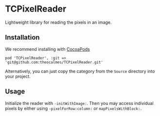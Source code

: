 TCPixelReader
=============

Lightweight library for reading the pixels in an image.

Installation
------------
We recommend installing with [CocoaPods][]

    pod 'TCPixelReader', :git => 'git@github.com:theocalmes/TCPixelReader.git'

Alternatively, you can just copy the category from the `Source` directory into
your project.

[CocoaPods]: http://cocoapods.org

Usage
-----

Initialize the reader with `-initWithImage:`. Then you may access individual pixels by either using `-pixelForRow:column:` or `mapPixelsWithBlock:`.
